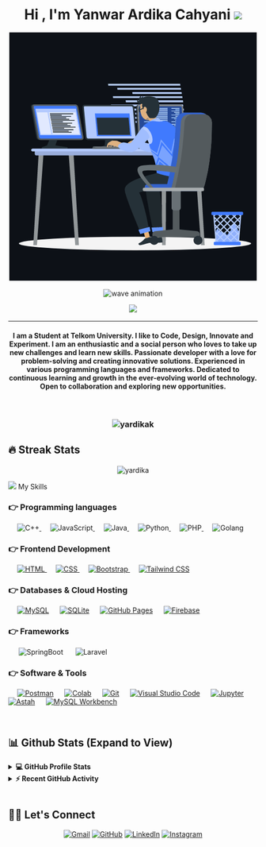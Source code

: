 <h1 align="center">Hi , I'm Yanwar Ardika Cahyani <img src="https://media.giphy.com/media/hvRJCLFzcasrR4ia7z/giphy.gif" width="35"></h1>

<p align="center">
  <img src="animation.gif" width="500" alt="animation">
</p>

<p align="center">
  <img src="https://user-images.githubusercontent.com/73097560/115834477-dbab4500-a447-11eb-908a-139a6edaec5c.gif" alt="wave animation">
</p>

<p align="center">
 <a href="https://github.com/DenverCoder1/readme-typing-svg"><img src="https://readme-typing-svg.herokuapp.com?lines=Full-Stack+Web+Developer;Always%20learning%20new%20things;Software%20Engineering&center=true&width=500&height=50&font=georgia"></a>
</p>
<hr/>
<h4 align="center">I am a Student at Telkom University. I like to Code, Design, Innovate and Experiment. I am an enthusiastic and a social person who loves to take up new challenges and learn new skills. Passionate developer with a love for problem-solving and creating innovative solutions. Experienced in various programming languages and frameworks. Dedicated to continuous learning and growth in the ever-evolving world of technology. Open to collaboration and exploring new opportunities.</h4>
<br>
<h3 align="center"> <img src="https://komarev.com/ghpvc/?username=yardikak&label=Yanwar%20Ardika's%20Profile%20Views%20&color=dc143c&style=plastic" alt="yardikak" /> </h3>

## 🔥 Streak Stats

<p align="center"><img align="center" src="https://streak-stats.demolab.com?user=Yardikak&border_radius=5&border=FFFFFF" alt="yardika" /></p>

<img src="https://media.giphy.com/media/f6hnhHkks8bk4jwjh3/giphy.gif" width="40"> My Skills

### 👉 Programming languages

<p align="left"> 
 &emsp; 
  <a href="https://www.w3schools.com/cpp/" target="_blank"> 
    <img alt="C++" src="https://img.shields.io/badge/C++%20-%2300599C.svg?logo=c%2B%2B&logoColor=white" style="display: inline-block;"/>
  </a> 
 &emsp; 
  <a href="https://developer.mozilla.org/en-US/docs/Web/JavaScript" target="_blank"> 
     <img alt="JavaScript" src="https://img.shields.io/badge/JavaScript%20-%23F7DF1E.svg?logo=javascript&logoColor=black" style="display: inline-block;"/>
  </a>
 &emsp; 
  <a href="https://www.java.com" target="_blank"> 
    <img alt="Java" src="https://img.shields.io/badge/Java-%23007396.svg?logo=java&logoColor=white" style="display: inline-block;"/>
  </a>
 &emsp; 
   <a href="https://www.python.org" target="_blank">
    <img alt="Python" src="https://img.shields.io/badge/Python%20-%2314354C.svg?logo=python&logoColor=white" style="display: inline-block;"/>
  </a>
 &emsp; 
  <a href="https://www.php.net/">
    <img alt="PHP" src="https://img.shields.io/badge/PHP-%23777BB4.svg?logo=php&logoColor=white" style="display: inline-block;"/>
  </a>
 &emsp;
  <a href="https://go.dev/" target="_blank">
    <img alt="Golang" src="https://img.shields.io/badge/Go-%2300ADD8.svg?logo=go&logoColor=white" style="display: inline-block;"/>
  </a>
</p>

### 👉 Frontend Development

<p align="left">
  &emsp;
  <a href="https://www.w3.org/html/" target="_blank"> 
   <img alt="HTML" src="https://img.shields.io/badge/HTML5%20-%23E34F26.svg?logo=html5&logoColor=white">
  </a> 
  &emsp;
  <a href="https://www.w3schools.com/css/" target="_blank">
    <img alt="CSS" src="https://img.shields.io/badge/CSS%20-%231572B6.svg?logo=css3&logoColor=white">
  </a> 
  &emsp;
  <a href="https://getbootstrap.com" target="_blank"> 
    <img alt="Bootstrap" src="https://img.shields.io/badge/Bootstrap-%23563D7C.svg?style=flat&logo=bootstrap&logoColor=white"/>
  </a>
  &emsp;
  <a href="https://tailwindcss.com/" target="_blank"> 
    <img alt="Tailwind CSS" src="https://img.shields.io/badge/Tailwind%20CSS-%2306B6D4.svg?style=flat&logo=tailwind-css&logoColor=white"/>
  </a>
</p>

### 👉 Databases & Cloud Hosting

<p align="left">
  &emsp;
    <a href="https://www.mysql.com/"><img alt="MySQL" src="https://img.shields.io/badge/MySQL-00000F?style=flat&logo=mysql&logoColor=white"></a>
  &emsp;
    <a href="https://www.sqlite.org/"><img alt="SQLite" src ="https://img.shields.io/badge/SQLite-07405E?style=flat&logo=sqlite&logoColor=white"/></a>
  &emsp;
    <a href="https://www.github.com"><img alt="GitHub Pages" src="https://img.shields.io/badge/GitHub%20Pages-%23327FC7.svg?style=flat&logo=github&logoColor=white"></a>
  &emsp;
    <a href="https://firebase.google.com/"><img alt="Firebase" src ="https://img.shields.io/badge/Firebase-ffca28?style=flate&logo=firebase&logoColor=black"></a>
 &emsp; 
</p>

### 👉 Frameworks
<p align="left">
  &emsp;&ensp;<img src="https://img.shields.io/badge/Spring%20Boot-6DB33F.svg?style=flat&logo=Spring-Boot&logoColor=white" alt="SpringBoot">
  &emsp;&ensp;<img src="https://img.shields.io/badge/Laravel-%23FF2D20.svg?style=flat&logo=laravel&logoColor=white" alt="Laravel">
</p>

### 👉 Software & Tools
<p>
 &emsp;
    <a href="#"><img alt="Postman" src="https://img.shields.io/badge/Postman-FF6C37?style=flat&logo=postman&logoColor=white"></a>
 &emsp;
    <a href="#"><img alt="Colab" src="https://img.shields.io/badge/Colab-00b56a.svg?logo=google-colab&logoColor=white"></a>
 &emsp;
    <a href="#"><img alt="Git" src="https://img.shields.io/badge/Git%20-%23F05033.svg?logo=git&logoColor=white"></a>
 &emsp;
    <a href="#"><img alt="Visual Studio Code" src="https://img.shields.io/badge/Visual%20Studio%20Code-0078d7.svg?logo=visual-studio-code&logoColor=white"></a>
 &emsp;
    <a href="#"><img alt="Jupyter" src="https://img.shields.io/badge/Jupyter%20-%23F37626.svg?logo=Jupyter&logoColor=white"></a>
 &emsp;
    <a href="#"><img alt="Astah" src="https://img.shields.io/badge/Astah-0095D9.svg?logoColor=white"></a>
 &emsp;
    <a href="#"><img alt="MySQL Workbench" src="https://img.shields.io/badge/MySQL%20Workbench-4479A1.svg?logo=mysql&logoColor=white"></a>
</p>

<br/>

## 📊 Github Stats (Expand to View)

<details> 
  <summary><b>💻 GitHub Profile Stats</b></summary>
  <br/>
  <p align="center">
    <a href="https://github.com/Yardikak"><img align="center" src="https://github-readme-stats.vercel.app/api?username=yardikak&show_icons=true&locale=en&theme=algolia&cache_seconds=1800" alt="yardika" height="192px"/></a>
	</p>
	<p  align="center">
	  <img src="https://github-readme-stats.vercel.app/api/top-langs?username=yardikak&show_icons=true&locale=en&layout=compact&theme=algolia" alt="yardika" height="192px"/>
	</p>
  <br/>
  <b>Note:</b> Top languages is only a metric of the languages my public code consists of and doesn't reflect experience or skill level.
  </p>
</details>

<details>
  <summary><b>⚡ Recent GitHub Activity</b></summary>
  <br/>
	<a href="https://github.com/Yardikak"><img alt="Yanwar Ardika's Activity Graph" src="https://github-readme-activity-graph.vercel.app/graph?username=yardikak&custom_title=Yanwar%20Ardika's%20Contribution%20Graph&theme=react-dark" /></a>
  <br/>

</details>

<br/>

## 🙋‍♀️ Let's Connect

<p align="center">
<!--   <a href="https://yardikak.github.io/"><img src="https://img.icons8.com/bubbles/50/000000/web.png" alt="Website"/></a> -->
	<a href="mailto:yanwarardikacahyani77@gmail.com"><img src="https://img.icons8.com/bubbles/50/000000/gmail.png" alt="Gmail"/></a>
	<a href="https://github.com/Yardikak"><img src="https://img.icons8.com/bubbles/50/000000/github.png" alt="GitHub"/></a>
	<a href="https://linkedin.com/in/yardikak"><img src="https://img.icons8.com/bubbles/50/000000/linkedin.png" alt="LinkedIn"/></a>
	<a href="https://instagram.com/yardikak"><img src="https://img.icons8.com/bubbles/50/000000/instagram.png" alt="Instagram"/></a>
</p>
